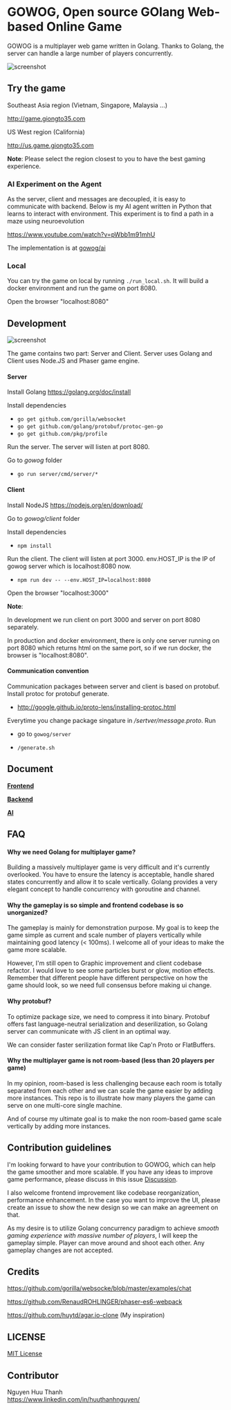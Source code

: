 # GOWOG, Open source GOlang Web-based Online Game

GOWOG is a multiplayer web game written in Golang. Thanks to Golang, the server can handle a large number of players concurrently.

![screenshot](document/images/screenshot.gif)

## Try the game

Southeast Asia region (Vietnam, Singapore, Malaysia ...)

http://game.giongto35.com

US West region (California)

http://us.game.giongto35.com

**Note**: Please select the region closest to you to have the best gaming experience.

### AI Experiment on the Agent

As the server, client and messages are decoupled, it is easy to communicate with backend. Below is my AI agent written in Python that learns to interact with environment. This experiment is to find a path in a maze using neuroevolution

https://www.youtube.com/watch?v=pWbb1m91mhU

The implementation is at [gowog/ai](ai)

### Local

You can try the game on local by running `./run_local.sh`. It will build a docker environment and run the game on port 8080.

Open the browser "localhost:8080"

## Development

![screenshot](document/images/techstack.jpg)

The game contains two part: Server and Client. Server uses Golang and Client uses Node.JS and Phaser game engine.

#### Server

Install Golang https://golang.org/doc/install

Install dependencies

  * `go get github.com/gorilla/websocket`
  * `go get github.com/golang/protobuf/protoc-gen-go`
  * `go get github.com/pkg/profile`

Run the server. The server will listen at port 8080.

Go to *gowog* folder
  * `go run server/cmd/server/*`
 
#### Client

Install NodeJS https://nodejs.org/en/download/

Go to *gowog/client* folder

Install dependencies

  * `npm install`

Run the client. The client will listen at port 3000. env.HOST_IP is the IP of gowog server which is localhost:8080 now.

  * `npm run dev -- --env.HOST_IP=localhost:8080`

Open the browser "localhost:3000"

**Note**: 

In development we run client on port 3000 and server on port 8080 separately.

In production and docker environment, there is only one server running on port 8080 which returns html on the same port, so if we run docker, the browser is "localhost:8080".

#### Communication convention

Communication packages between server and client is based on protobuf. Install protoc for protobuf generate.

  * http://google.github.io/proto-lens/installing-protoc.html

Everytime you change package singature in */sertver/message.proto*. Run 

  * go to `gowog/server`

  * `/generate.sh`

## Document

[**Frontend**](client)

[**Backend**](server)

[**AI**](ai)

## FAQ

#### Why we need Golang for multiplayer game?

Building a massively multiplayer game is very difficult and it's currently overlooked. You have to ensure the latency is acceptable, handle shared states concurrently and allow it to scale vertically. Golang provides a very elegant concept to handle concurrency with goroutine and channel.

#### Why the gameplay is so simple and frontend codebase is so unorganized?

The gameplay is mainly for demonstration purpose. My goal is to keep the game simple as current and scale number of players vertically while maintaining good latency (< 100ms). I welcome all of your ideas to make the game more scalable.

However, I'm still open to Graphic improvement and client codebase refactor. I would love to see some particles burst or glow, motion effects. Remember that different people have different perspective on how the game should look, so we need full consensus before making ui change.

#### Why protobuf?

To optimize package size, we need to compress it into binary. Protobuf offers fast language-neutral serialization and deserilization, so Golang server can communicate with JS client in an optimal way.

We can consider faster serilization format like Cap'n Proto or FlatBuffers.

#### Why the multiplayer game is not room-based (less than 20 players per game)

In my opinion, room-based is less challenging because each room is totally separated from each other and we can scale the game easier by adding more instances. This repo is to illustrate how many players the game can serve on one multi-core single machine.

And of course my ultimate goal is to make the non room-based game scale vertically by adding more instances.

## Contribution guidelines

I'm looking forward to have your contribution to GOWOG, which can help the game smoother and more scalable. If you have any ideas to improve game performance, please discuss in this issue [Discussion](https://github.com/giongto35/gowog/issues/2).

I also welcome frontend improvement like codebase reorganization, performance enhancement. In the case you want to improve the UI, please create an issue to show the new design so we can make an agreement on that.

As my desire is to utilize Golang concurrency paradigm to achieve *smooth gaming experience with massive number of players*, I will keep the gameplay simple. Player can move around and shoot each other. Any gameplay changes are not accepted.

## Credits

https://github.com/gorilla/websocke/blob/master/examples/chat

https://github.com/RenaudROHLINGER/phaser-es6-webpack

https://github.com/huytd/agar.io-clone (My inspiration)

## LICENSE

[MIT License](LICENSE)

## Contributor

Nguyen Huu Thanh  
https://www.linkedin.com/in/huuthanhnguyen/
